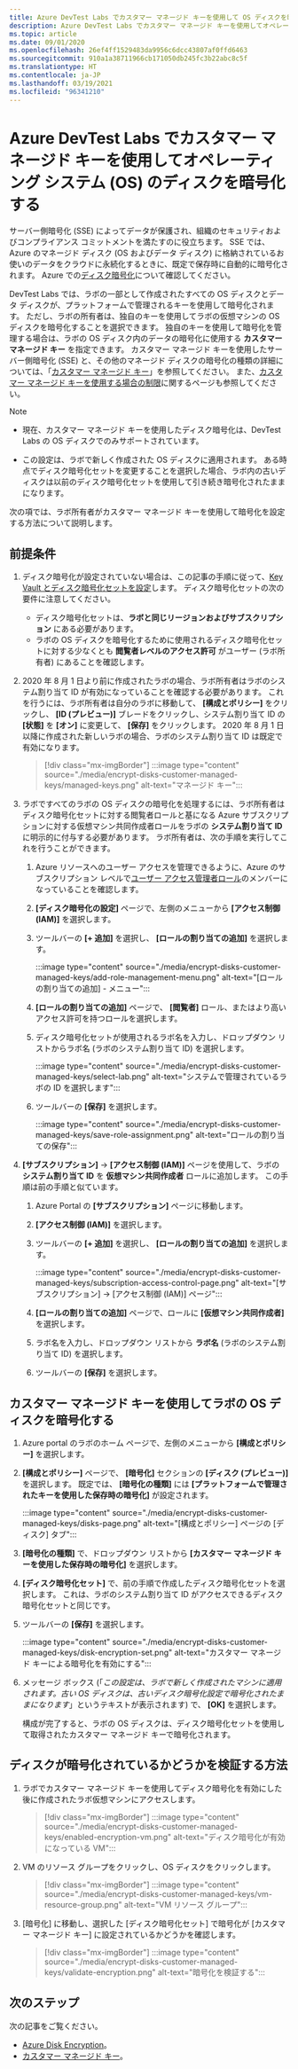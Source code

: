```yaml
---
title: Azure DevTest Labs でカスタマー マネージド キーを使用して OS ディスクを暗号化する
description: Azure DevTest Labs でカスタマー マネージド キーを使用してオペレーティング システム (OS) のディスクを暗号化する方法について説明します。
ms.topic: article
ms.date: 09/01/2020
ms.openlocfilehash: 26ef4ff1529483da9956c6dcc43807af0ffd6463
ms.sourcegitcommit: 910a1a38711966cb171050db245fc3b22abc8c5f
ms.translationtype: HT
ms.contentlocale: ja-JP
ms.lasthandoff: 03/19/2021
ms.locfileid: "96341210"
---
```

# <a name="encrypt-operating-system-os-disks-using-customer-managed-keys-in-azure-devtest-labs"></a>Azure DevTest Labs でカスタマー マネージド キーを使用してオペレーティング システム (OS) のディスクを暗号化する
サーバー側暗号化 (SSE) によってデータが保護され、組織のセキュリティおよびコンプライアンス コミットメントを満たすのに役立ちます。 SSE では、Azure のマネージド ディスク (OS およびデータ ディスク) に格納されているお使いのデータをクラウドに永続化するときに、既定で保存時に自動的に暗号化されます。 Azure での[ディスク暗号化](../virtual-machines/disk-encryption.md)について確認してください。 

DevTest Labs では、ラボの一部として作成されたすべての OS ディスクとデータ ディスクが、プラットフォームで管理されるキーを使用して暗号化されます。 ただし、ラボの所有者は、独自のキーを使用してラボの仮想マシンの OS ディスクを暗号化することを選択できます。 独自のキーを使用して暗号化を管理する場合は、ラボの OS ディスク内のデータの暗号化に使用する **カスタマー マネージド キー** を指定できます。 カスタマー マネージド キーを使用したサーバー側暗号化 (SSE) と、その他のマネージド ディスクの暗号化の種類の詳細については、「[カスタマー マネージド キー](../virtual-machines/disk-encryption.md#customer-managed-keys)」を参照してください。 また、[カスタマー マネージド キーを使用する場合の制限](../virtual-machines/disks-enable-customer-managed-keys-portal.md#restrictions)に関するページも参照してください。

> [!NOTE]
> - 現在、カスタマー マネージド キーを使用したディスク暗号化は、DevTest Labs の OS ディスクでのみサポートされています。 
> 
> - この設定は、ラボで新しく作成された OS ディスクに適用されます。 ある時点でディスク暗号化セットを変更することを選択した場合、ラボ内の古いディスクは以前のディスク暗号化セットを使用して引き続き暗号化されたままになります。 

次の項では、ラボ所有者がカスタマー マネージド キーを使用して暗号化を設定する方法について説明します。

## <a name="pre-requisites"></a>前提条件

1. ディスク暗号化が設定されていない場合は、この記事の手順に従って、[Key Vault とディスク暗号化セットを設定](../virtual-machines/disks-enable-customer-managed-keys-portal.md)します。 ディスク暗号化セットの次の要件に注意してください。 

    - ディスク暗号化セットは、**ラボと同じリージョンおよびサブスクリプション** にある必要があります。 
    - ラボの OS ディスクを暗号化するために使用されるディスク暗号化セットに対する少なくとも **閲覧者レベルのアクセス許可** がユーザー (ラボ所有者) にあることを確認します。 
1. 2020 年 8 月 1 日より前に作成されたラボの場合、ラボ所有者はラボのシステム割り当て ID が有効になっていることを確認する必要があります。 これを行うには、ラボ所有者は自分のラボに移動して、 **[構成とポリシー]** をクリックし、 **[ID (プレビュー)]** ブレードをクリックし、システム割り当て ID の **[状態]** を **[オン]** に変更して、 **[保存]** をクリックします。 2020 年 8 月 1 日以降に作成された新しいラボの場合、ラボのシステム割り当て ID は既定で有効になります。 

    > [!div class="mx-imgBorder"]
    > :::image type="content" source="./media/encrypt-disks-customer-managed-keys/managed-keys.png" alt-text="マネージド キー":::
1. ラボですべてのラボの OS ディスクの暗号化を処理するには、ラボ所有者はディスク暗号化セットに対する閲覧者ロールと基になる Azure サブスクリプションに対する仮想マシン共同作成者ロールをラボの **システム割り当て ID** に明示的に付与する必要があります。 ラボ所有者は、次の手順を実行してこれを行うことができます。

   
    1. Azure リソースへのユーザー アクセスを管理できるように、Azure のサブスクリプション レベルで[ユーザー アクセス管理者ロール](../role-based-access-control/built-in-roles.md#user-access-administrator)のメンバーになっていることを確認します。 
    1. **[ディスク暗号化の設定]** ページで、左側のメニューから **[アクセス制御 (IAM)]** を選択します。 
    1. ツールバーの **[+ 追加]** を選択し、 **[ロールの割り当ての追加]** を選択します。  

        :::image type="content" source="./media/encrypt-disks-customer-managed-keys/add-role-management-menu.png" alt-text="[ロールの割り当ての追加] - メニュー":::
    1. **[ロールの割り当ての追加]** ページで、 **[閲覧者]** ロール、またはより高いアクセス許可を持つロールを選択します。 
    1. ディスク暗号化セットが使用されるラボ名を入力し、ドロップダウン リストからラボ名 (ラボのシステム割り当て ID) を選択します。 
    
        :::image type="content" source="./media/encrypt-disks-customer-managed-keys/select-lab.png" alt-text="システムで管理されているラボの ID を選択します":::        
    1. ツールバーの **[保存]** を選択します。 

        :::image type="content" source="./media/encrypt-disks-customer-managed-keys/save-role-assignment.png" alt-text="ロールの割り当ての保存":::
3. **[サブスクリプション]**  ->  **[アクセス制御 (IAM)]** ページを使用して、ラボの **システム割り当て ID** を **仮想マシン共同作成者** ロールに追加します。 この手順は前の手順と似ています。 

    
    1. Azure Portal の **[サブスクリプション]** ページに移動します。 
    1. **[アクセス制御 (IAM)]** を選択します。 
    1. ツールバーの **[+ 追加]** を選択し、 **[ロールの割り当ての追加]** を選択します。 
    
        :::image type="content" source="./media/encrypt-disks-customer-managed-keys/subscription-access-control-page.png" alt-text="[サブスクリプション] -> [アクセス制御 (IAM)] ページ":::
    1. **[ロールの割り当ての追加]** ページで、ロールに **[仮想マシン共同作成者]** を選択します。
    1. ラボ名を入力し、ドロップダウン リストから **ラボ名** (ラボのシステム割り当て ID) を選択します。 
    1. ツールバーの **[保存]** を選択します。 

## <a name="encrypt-lab-os-disks-with-a-customer-managed-key"></a>カスタマー マネージド キーを使用してラボの OS ディスクを暗号化する 

1. Azure portal のラボのホーム ページで、左側のメニューから **[構成とポリシー]** を選択します。 
1. **[構成とポリシー]** ページで、 **[暗号化]** セクションの **[ディスク (プレビュー)]** を選択します。 既定では、 **[暗号化の種類]** には **[プラットフォームで管理されたキーを使用した保存時の暗号化]** が設定されます。

    :::image type="content" source="./media/encrypt-disks-customer-managed-keys/disks-page.png" alt-text="[構成とポリシー] ページの [ディスク] タブ":::
1. **[暗号化の種類]** で、ドロップダウン リストから **[カスタマー マネージド キーを使用した保存時の暗号化]** を選択します。 
1. **[ディスク暗号化セット]** で、前の手順で作成したディスク暗号化セットを選択します。 これは、ラボのシステム割り当て ID がアクセスできるディスク暗号化セットと同じです。
1. ツールバーの **[保存]** を選択します。 

    :::image type="content" source="./media/encrypt-disks-customer-managed-keys/disk-encryption-set.png" alt-text="カスタマー マネージド キーによる暗号化を有効にする":::
1. メッセージ ボックス (「*この設定は、ラボで新しく作成されたマシンに適用されます。古い OS ディスクは、古いディスク暗号化設定で暗号化されたままになります*」というテキストが表示されます) で、 **[OK]** を選択します。 

    構成が完了すると、ラボの OS ディスクは、ディスク暗号化セットを使用して取得されたカスタマー マネージド キーで暗号化されます。 
   
## <a name="how-to-validate-if-disks-are-being-encrypted"></a>ディスクが暗号化されているかどうかを検証する方法

1. ラボでカスタマー マネージド キーを使用してディスク暗号化を有効にした後に作成されたラボ仮想マシンにアクセスします。

    > [!div class="mx-imgBorder"]
    > :::image type="content" source="./media/encrypt-disks-customer-managed-keys/enabled-encryption-vm.png" alt-text="ディスク暗号化が有効になっている VM":::
1. VM のリソース グループをクリックし、OS ディスクをクリックします。

    > [!div class="mx-imgBorder"]
    > :::image type="content" source="./media/encrypt-disks-customer-managed-keys/vm-resource-group.png" alt-text="VM リソース グループ":::
1. [暗号化] に移動し、選択した [ディスク暗号化セット] で暗号化が [カスタマー マネージド キー] に設定されているかどうかを確認します。

    > [!div class="mx-imgBorder"]
    > :::image type="content" source="./media/encrypt-disks-customer-managed-keys/validate-encryption.png" alt-text="暗号化を検証する":::
  
## <a name="next-steps"></a>次のステップ

次の記事をご覧ください。 

- [Azure Disk Encryption](../virtual-machines/disk-encryption.md)。 
- [カスタマー マネージド キー](../virtual-machines/disk-encryption.md#customer-managed-keys)。